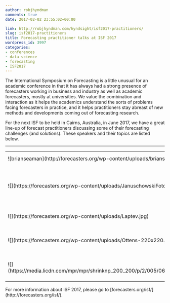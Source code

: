 ```yaml
---
author: robjhyndman
comments: true
date: 2017-02-02 23:55:02+00:00

link: http://robjhyndman.com/hyndsight/isf2017-practitioners/
slug: isf2017-practitioners
title: Forecasting practitioner talks at ISF 2017
wordpress_id: 3997
categories:
- conferences
- data science
- forecasting
- ISF2017
---
```


The International Symposium on Forecasting is a little unusual for an academic conference in that it has always had a strong presence of forecasters working in business and industry as well as academic forecasters, mostly at universities. We value the combination and interaction as it helps the academics understand the sorts of problems facing forecasters in practice, and it helps practitioners stay abreast of new methods and developments coming out of forecasting research.

For the next ISF to be held in Cairns, Australia, in June 2017, we have a great line-up of forecast practitioners discussing some of their forecasting challenges (and solutions). These speakers and their topics are listed below.<!-- more -->



* * *



<table >
<tbody >
<tr >

<td >![brianseaman](http://forecasters.org/wp-content/uploads/brianseaman.jpg)
</td>

<td >Brian Seaman, Walmart, USA
</td>
</tr>
<tr >

<td >![](https://forecasters.org/wp-content/uploads/JanuschowskiFoto-220x290.jpg)
</td>

<td >Tim Januschowski, Amazon Development Center, Germany.
</td>
</tr>
<tr >

<td >![](https://forecasters.org/wp-content/uploads/Laptev.jpg)
</td>

<td >Nikolay Laptev, Uber, USA.
</td>
</tr>
<tr >

<td >![](https://forecasters.org/wp-content/uploads/Ottens-220x220.jpg)
</td>

<td >Brammert Ottens, Booking.com, Netherlands
</td>
</tr>
<tr >

<td >![](https://media.licdn.com/mpr/mpr/shrinknp_200_200/p/2/005/06f/218/2f0e18e.jpg)
</td>

<td >Floris Padt, SAP Lead Consultant at Group IT.
</td>
</tr>
</tbody>
</table>
For more information about ISF 2017, please go to [forecasters.org/isf/](http://forecasters.org/isf/).
